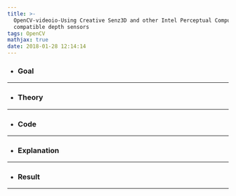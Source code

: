 ```yaml
---
title: >-
  OpenCV-videoio-Using Creative Senz3D and other Intel Perceptual Computing SDK
  compatible depth sensors
tags: OpenCV
mathjax: true
date: 2018-01-28 12:14:14
---
```

- ### Goal

---
- ### Theory

---
- ### Code

---
- ### Explanation

---
- ### Result

---
